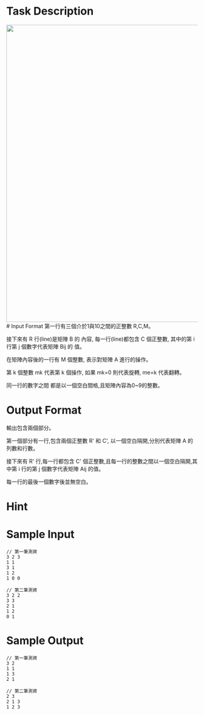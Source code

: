 # Task Description
<img src="./ShowImage_id_989" height="783" width="838" />
# Input Format
 第一行有三個介於1與10之間的正整數 R,C,M。

接下來有 R 行(line)是矩陣 B 的 內容, 每一行(line)都包含 C 個正整數, 其中的第 i 行第 j 個數字代表矩陣 Bij 的 值。

在矩陣內容後的一行有 M 個整數, 表示對矩陣 A 進行的操作。

第 k 個整數 mk 代表第 k 個操作, 如果 mk=0 則代表旋轉, me=k 代表翻轉。

同一行的數字之間 都是以一個空白間格,且矩陣內容為0\~9的整數。
# Output Format
輸出包含兩個部分。

第一個部分有一行,包含兩個正整數 R' 和 C', 以一個空白隔開,分別代表矩陣 A 的列數和行數。

接下來有 R' 行,每一行都包含 C' 個正整數,且每一行的整數之間以一個空白隔開,其中第 i 行的第 j 個數字代表矩陣 Aij 的值。

每一行的最後一個數字後並無空白。
# Hint

# Sample Input
```
// 第一筆測資
3 2 3
1 1
3 1
1 2
1 0 0

// 第二筆測資
3 2 2
3 3
2 1
1 2
0 1
```
# Sample Output
```
// 第一筆測資
3 2
1 1
1 3
2 1

// 第二筆測資
2 3
2 1 3
1 2 3
```

